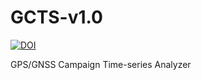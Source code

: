 # GCTS-v1.0
<a href="https://zenodo.org/badge/latestdoi/265276092"><img src="https://zenodo.org/badge/265276092.svg" alt="DOI"></a>

GPS/GNSS Campaign Time-series Analyzer
